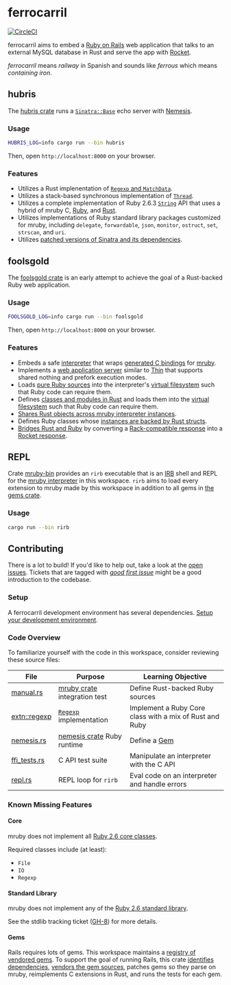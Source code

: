 # ferrocarril

[![CircleCI](https://circleci.com/gh/lopopolo/ferrocarril.svg?style=svg)](https://circleci.com/gh/lopopolo/ferrocarril)

ferrocarril aims to embed a [Ruby on Rails](https://github.com/rails/rails) web
application that talks to an external MySQL database in Rust and serve the app
with [Rocket](https://rocket.rs/).

_ferrocarril_ means _railway_ in Spanish and sounds like _ferrous_ which means
_containing iron_.

## hubris

The [hubris crate](/hubris) runs a [`Sinatra::Base`](http://sinatrarb.com/) echo
server with [Nemesis](/nemesis).

### Usage

```bash
HUBRIS_LOG=info cargo run --bin hubris
```

Then, open `http://localhost:8000` on your browser.

### Features

- Utilizes a Rust implenentation of
  [`Regexp` and `MatchData`](/mruby/src/extn/core/regexp.rs).
- Utilizes a stack-based synchronous implementation of
  [`Thread`](/mruby/src/extn/core/thread.rb).
- Utilizes a complete implementation of Ruby 2.6.3
  [`String`](https://ruby-doc.org/core-2.6.3/String.html) API that uses a hybrid
  of mruby C, [Ruby](/mruby/src/extn/core/string.rb), and
  [Rust](/mruby/src/extn/core/string.rs).
- Utilizes implementations of Ruby standard library packages customized for
  mruby, including `delegate`, `forwardable`, `json`, `monitor`, `ostruct`,
  `set`, `strscan`, and `uri`.
- Utilizes
  [patched versions of Sinatra and its dependencies](/mruby-gems/src/rubygems/).

## foolsgold

The [foolsgold crate](/foolsgold) is an early attempt to achieve the goal of a
Rust-backed Ruby web application.

### Usage

```bash
FOOLSGOLD_LOG=info cargo run --bin foolsgold
```

Then, open `http://localhost:8000` on your browser.

### Features

- Embeds a safe [interpreter](/mruby) that wraps
  [generated C bindings](/mruby-sys) for
  [mruby](https://github.com/mruby/mruby).
- Implements a [web application server](/nemesis) similar to
  [Thin](https://github.com/macournoyer/thin) that supports shared nothing and
  prefork execution modes.
- Loads [pure Ruby sources](/foolsgold/ruby/lib) into the interpreter's
  [virtual filesystem](/mruby-vfs) such that Ruby code can require them.
- Defines [classes and modules in Rust](/foolsgold/src/foolsgold.rs) and loads
  them into the [virtual filesystem](/mruby-vfs) such that Ruby code can require
  them.
- [Shares Rust objects across mruby interpreter instances](https://github.com/lopopolo/ferrocarril/blob/2144cf230360e18937664393b4f0e245718386a1/foolsgold/src/foolsgold.rs#L90-L110).
- Defines Ruby classes whose
  [instances are backed by Rust structs](/mruby/tests/manual.rs).
- [Bridges Rust and Ruby](/nemesis/src/handler.rs) by converting a
  [Rack-compatible response](/nemesis/ruby/lib/nemesis/response.rb) into a
  [Rocket response](https://rocket.rs/v0.4/guide/responses/#responses).

## REPL

Crate [mruby-bin](/mruby-bin) provides an `rirb` executable that is an
[IRB](https://en.wikipedia.org/wiki/Interactive_Ruby_Shell) shell and REPL for
the [mruby interpreter](/mruby) in this workspace. `rirb` aims to load every
extension to mruby made by this workspace in addition to all gems in
[the gems crate](/mruby-gems).

### Usage

```bash
cargo run --bin rirb
```

## Contributing

There is a lot to build! If you'd like to help out, take a look at the
[open issues](https://github.com/lopopolo/ferrocarril/issues). Tickets that are
tagged with
[_good first issue_](https://github.com/lopopolo/ferrocarril/issues?q=is%3Aissue+is%3Aopen+label%3A%22good+first+issue%22)
might be a good introduction to the codebase.

### Setup

A ferrocarril development environment has several dependencies.
[Setup your development environment](/guide/development-setup.md).

### Code Overview

To familiarize yourself with the code in this workspace, consider reviewing
these source files:

| File                                          | Purpose                                                                | Learning Objective                                      |
| --------------------------------------------- | ---------------------------------------------------------------------- | ------------------------------------------------------- |
| [manual.rs](/mruby/tests/manual.rs)           | [mruby crate](/mruby) integration test                                 | Define Rust-backed Ruby sources                         |
| [extn::regexp](/mruby/src/extn/core/regexp)   | [`Regexp`](https://ruby-doc.org/core-2.6.3/Regexp.html) implementation | Implement a Ruby Core class with a mix of Rust and Ruby |
| [nemesis.rs](nemesis/src/rubygems/nemesis.rs) | [nemesis crate](/nemesis) Ruby runtime                                 | Define a [Gem](mruby-gems/src/lib.rs)                   |
| [ffi_tests.rs](/mruby-sys/src/ffi_tests.rs)   | C API test suite                                                       | Manipulate an interpreter with the C API                |
| [repl.rs](/mruby-bin/src/repl.rs)             | REPL loop for `rirb`                                                   | Eval code on an interpreter and handle errors           |

### Known Missing Features

#### Core

mruby does not implement all
[Ruby 2.6 core classes](https://ruby-doc.org/core-2.6.3/).

Required classes include (at least):

- `File`
- `IO`
- `Regexp`

#### Standard Library

mruby does not implement any of the
[Ruby 2.6 standard library](https://ruby-doc.org/stdlib-2.6.3/).

See the stdlib tracking ticket
([GH-8](https://github.com/lopopolo/ferrocarril/issues/8)) for more details.

#### Gems

Rails requires lots of gems. This workspace maintains a
[registry of vendored gems](/mruby-gems). To support the goal of running Rails,
this crate [identifies dependencies](/mruby-gems/Gemfile.lock),
[vendors the gem sources](/mruby-gems/vendor), patches gems so they parse on
mruby, reimplements C extensions in Rust, and runs the tests for each gem.
